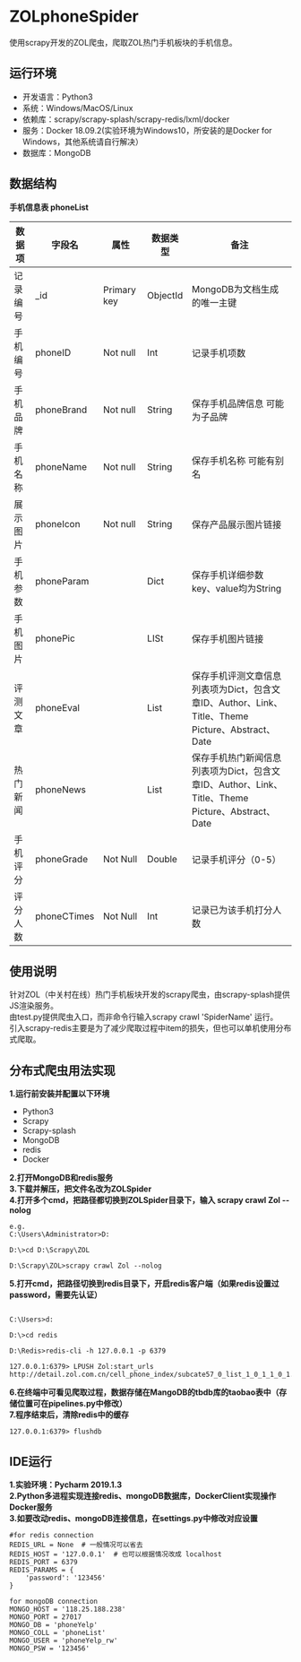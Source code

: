 # ZOLphoneSpider
使用scrapy开发的ZOL爬虫，爬取ZOL热门手机板块的手机信息。    

## 运行环境

- 开发语言：Python3  
- 系统：Windows/MacOS/Linux  
- 依赖库：scrapy/scrapy-splash/scrapy-redis/lxml/docker  
- 服务：Docker 18.09.2(实验环境为Windows10，所安装的是Docker for Windows，其他系统请自行解决）  
- 数据库：MongoDB  

## 数据结构

**手机信息表 phoneList**

| 数据项   | 字段名      | 属性          | 数据类型 | 备注                                                         |
| -------- | ----------- | ------------- | -------- | ------------------------------------------------------------ |
| 记录编号 | _id         | Primary   key | ObjectId | MongoDB为文档生成的唯一主键                                  |
| 手机编号 | phoneID     | Not   null    | Int      | 记录手机项数                                                 |
| 手机品牌 | phoneBrand  | Not   null    | String   | 保存手机品牌信息   可能为子品牌                              |
| 手机名称 | phoneName   | Not   null    | String   | 保存手机名称   可能有别名                                    |
| 展示图片 | phoneIcon   | Not   null    | String   | 保存产品展示图片链接                                         |
| 手机参数 | phoneParam  |               | Dict     | 保存手机详细参数   key、value均为String                      |
| 手机图片 | phonePic    |               | LISt     | 保存手机图片链接                 |
| 评测文章 | phoneEval   |               | List     | 保存手机评测文章信息   列表项为Dict，包含文章ID、Author、Link、Title、Theme Picture、Abstract、Date |
| 热门新闻 | phoneNews   |               | List     | 保存手机热门新闻信息   列表项为Dict，包含文章ID、Author、Link、Title、Theme Picture、Abstract、Date |
| 手机评分 | phoneGrade  | Not Null      | Double   | 记录手机评分（0-5）                                          |
| 评分人数 | phoneCTimes | Not Null      | Int      | 记录已为该手机打分人数                                       |

## 使用说明
针对ZOL（中关村在线）热门手机板块开发的scrapy爬虫，由scrapy-splash提供JS渲染服务。  
由test.py提供爬虫入口，而非命令行输入scrapy crawl 'SpiderName' 运行。  
引入scrapy-redis主要是为了减少爬取过程中item的损失，但也可以单机使用分布式爬取。  
  
## 分布式爬虫用法实现
**1.运行前安装并配置以下环境**
- Python3
- Scrapy
- Scrapy-splash
- MongoDB
- redis
- Docker

**2.打开MongoDB和redis服务**  
**3.下载并解压，把文件名改为ZOLSpider**  
**4.打开多个cmd，把路径都切换到ZOLSpider目录下，输入 scrapy crawl Zol --nolog**  
```
e.g.  
C:\Users\Administrator>D:  

D:\>cd D:\Scrapy\ZOL  

D:\Scrapy\ZOL>scrapy crawl Zol --nolog
```
**5.打开cmd，把路径切换到redis目录下，开启redis客户端（如果redis设置过password，需要先认证）**  
```

C:\Users>d:

D:\>cd redis

D:\Redis>redis-cli -h 127.0.0.1 -p 6379

127.0.0.1:6379> LPUSH Zol:start_urls http://detail.zol.com.cn/cell_phone_index/subcate57_0_list_1_0_1_1_0_1.html
```
**6.在终端中可看见爬取过程，数据存储在MangoDB的tbdb库的taobao表中（存储位置可在pipelines.py中修改）**  
**7.程序结束后，清除redis中的缓存**  
```
127.0.0.1:6379> flushdb
```

## IDE运行
**1.实验环境：Pycharm 2019.1.3**  
**2.Python多进程实现连接redis、mongoDB数据库，DockerClient实现操作Docker服务**  
**3.如要改动redis、mongoDB连接信息，在settings.py中修改对应设置**  
```
#for redis connection
REDIS_URL = None  # 一般情况可以省去
REDIS_HOST = '127.0.0.1'  # 也可以根据情况改成 localhost
REDIS_PORT = 6379
REDIS_PARAMS = {
    'password': '123456'
}

for mongoDB connection
MONGO_HOST = '118.25.188.238'
MONGO_PORT = 27017
MONGO_DB = 'phoneYelp'
MONGO_COLL = 'phoneList'
MONGO_USER = 'phoneYelp_rw'
MONGO_PSW = '123456'
```